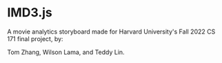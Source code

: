 # IMD3.js

A movie analytics storyboard made for Harvard University's Fall 2022 CS 171 final project, by:

Tom Zhang, Wilson Lama, and Teddy Lin.
